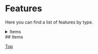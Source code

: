 # Features

Here you can find a list of features by type.

<details>
<summary>Items</summary>

<img src="https://user-images.githubusercontent.com/69795628/127860969-bce42d2b-7fd9-4f84-9a85-febb0087c40a.png" width="23%"></img> <img src="https://user-images.githubusercontent.com/69795628/127860974-09d8d529-1aca-4a86-b153-eb88218d18a5.png" width="23%"></img> <img src="https://user-images.githubusercontent.com/69795628/127860975-adf4b1fe-ced9-4d53-bfdb-6f6638608675.png" width="23%"></img> <img src="https://user-images.githubusercontent.com/69795628/127860978-cab6badd-efdf-401d-af9a-ef84fb64df52.png" width="23%"></img> <img src="https://user-images.githubusercontent.com/69795628/127860981-0b091bfb-1ff7-44dd-87f6-4fa08ea5ad62.png" width="23%"></img> <img src="https://user-images.githubusercontent.com/69795628/127860983-c56992b5-431a-4a8d-a8ef-2cb8ec5f3dde.png" width="23%"></img> <img src="https://user-images.githubusercontent.com/69795628/127860984-d911b757-532c-4d06-93b7-7db7c8c8ec19.png" width="23%"></img> <img src="https://user-images.githubusercontent.com/69795628/127860987-4a36a205-cd0f-4000-8787-ece3753c7fa9.gif" width="23%"></img> <img src="https://user-images.githubusercontent.com/69795628/127860988-b60ff9f0-2b97-44a7-935f-03aa55f30cef.gif" width="23%"></img> <img src="https://user-images.githubusercontent.com/69795628/127860990-59fc484b-13eb-445d-ab4a-6b458e3c7676.gif" width="23%"></img> <img src="https://user-images.githubusercontent.com/69795628/127860993-82cde2ec-6df5-4a81-bd9b-8b9d781b0dcb.gif" width="23%"></img> <img src="https://user-images.githubusercontent.com/69795628/127860994-7000d9ae-cf36-47da-8411-6b0274ee87a2.gif" width="23%"></img> <img src="https://user-images.githubusercontent.com/69795628/127860997-d62b9c21-dc4b-4f7d-843d-510b7596cfc0.gif" width="23%"></img> <img src="https://user-images.githubusercontent.com/69795628/127860999-299fb2ac-2f80-41c0-a134-40c48758150b.gif" width="23%"></img> <img src="https://user-images.githubusercontent.com/69795628/127861001-0bcb7586-22ce-43a6-8db1-9769307a42fa.png" width="23%"></img> <img src="https://user-images.githubusercontent.com/69795628/127861002-04a7563b-0b1d-47a8-892d-c999fbf69fff.gif" width="23%"></img> <img src="https://user-images.githubusercontent.com/69795628/127861004-8499d6a0-93c0-4c3a-9522-b42ce59737e5.gif" width="23%"></img> 

</details>
## Items

[Top](#features)

